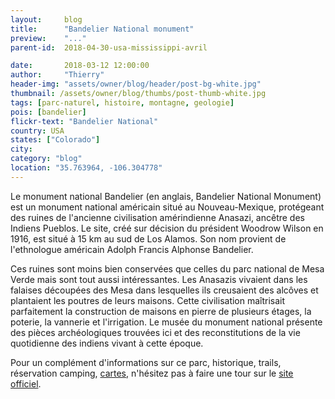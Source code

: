 ```yaml
---
layout:     blog
title:      "Bandelier National monument"
preview:    "..."
parent-id:  2018-04-30-usa-mississippi-avril

date:       2018-03-12 12:00:00
author:     "Thierry"
header-img: "assets/owner/blog/header/post-bg-white.jpg"
thumbnail: /assets/owner/blog/thumbs/post-thumb-white.jpg
tags: [parc-naturel, histoire, montagne, geologie]
pois: [bandelier]
flickr-text: "Bandelier National"
country: USA 
states: ["Colorado"]
city: 
category: "blog"
location: "35.763964, -106.304778"
---
```


Le monument national Bandelier (en anglais, Bandelier National Monument) est un monument national américain situé au Nouveau-Mexique, protégeant des ruines de l'ancienne civilisation amérindienne Anasazi, ancêtre des Indiens Pueblos. Le site, créé sur décision du président Woodrow Wilson en 1916, est situé à 15 km au sud de Los Alamos. Son nom provient de l'ethnologue américain Adolph Francis Alphonse Bandelier.

Ces ruines sont moins bien conservées que celles du parc national de Mesa Verde mais sont tout aussi intéressantes. Les Anasazis vivaient dans les falaises découpées des Mesa dans lesquelles ils creusaient des alcôves et plantaient les poutres de leurs maisons. Cette civilisation maîtrisait parfaitement la construction de maisons en pierre de plusieurs étages, la poterie, la vannerie et l'irrigation. Le musée du monument national présente des pièces archéologiques trouvées ici et des reconstitutions de la vie quotidienne des indiens vivant à cette époque.

Pour un complément d'informations sur ce parc, historique, trails, réservation camping, [cartes](https://www.nps.gov/band/planyourvisit/maps.htm), n'hésitez pas à faire une tour sur le [site officiel](http://www.www.nps.gov/band/index.htm).  